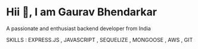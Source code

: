 # Hii 👋, I am Gaurav Bhendarkar

A passionate and enthusiast backend developer from India

SKILLS : EXPRESS.JS , JAVASCRIPT , SEQUELIZE , MONGOOSE , AWS , GIT
